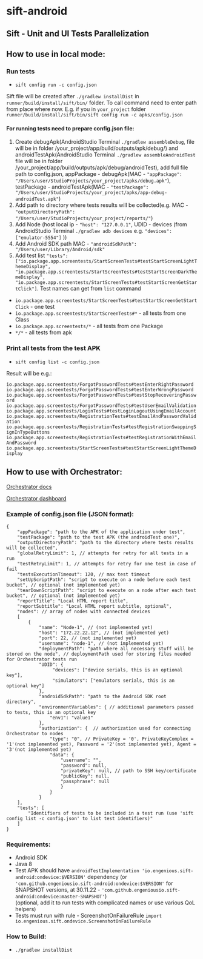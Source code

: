 # sift-android


## Sift - Unit and UI Tests Parallelization

## How to use in local mode:
### Run tests
- `sift config run -c config.json`

Sift file will be created after `./gradlew installDist` in `runner/build/install/sift/bin/` folder. To call command need to enter path from place where now. E.g. if you in `your_project` folder `runner/build/install/sift/bin/sift config run -c apks/config.json`

#### For running tests need to prepare config.json file:
1. Create debugApk(AndroidStudio Terminal `./gradlew assembleDebug`, file will be in folder /your_project/app/build/outputs/apk/debug/) and androidTestApk(AndroidStudio Terminal `./gradlew assembleAndroidTest` file will be in folder /your_project/app/build/outputs/apk/debug/androidTest), add full file path to config.json, appPackage - debugApk(MAC - `"appPackage": "/Users/user/StudioProjects/your_project/apks/debug.apk"`), testPackage - androidTestApk(MAC - `"testPackage": "/Users/user/StudioProjects/your_project/apks/app-debug-androidTest.apk"`)
2. Add path to directory where tests results will be collected(e.g. MAC - `"outputDirectoryPath": "/Users/user/StudioProjects/your_project/reports/"`)
3. Add Node (host local ip - `"host": "127.0.0.1"`, UDID - devices (from AndroidStudio Terminal `./gradlew adb devices` e.g. `"devices": ["emulator-5554"]` ))
4. Add Android SDK path MAC - `"androidSdkPath": "/Users/user/Library/Android/sdk"`
5. Add test list `"tests": ["io.package.app.screentests/StartScreenTests#testStartScreenLightThemeDisplay", "io.package.app.screentests/StartScreenTests#testStartScreenDarkThemeDisplay", "io.package.app.screentests/StartScreenTests#testStartScreenGetStartClick"]`. Test names can get from `list` command
- `io.package.app.screentests/StartScreenTests#testStartScreenGetStartClick` - one test
- `io.package.app.screentests/StartScreenTests#*` - all tests from one Class
- `io.package.app.screentests/*` - all tests from one Package
- `*/*` - all tests from apk

### Print all tests from the test APK
- `sift config list -c config.json`

Result will be e.g.:

`io.package.app.screentests/ForgotPasswordTests#testEnterRightPassword
io.package.app.screentests/ForgotPasswordTests#testEnterWrongPassword
io.package.app.screentests/ForgotPasswordTests#testStopRecoveringPassword
io.package.app.screentests/ForgotPasswordTests#testUserEmailValidation
io.package.app.screentests/LoginTests#testLoginLogoutUsingEmailAccount
io.package.app.screentests/RegistrationTests#testEmailAndPasswordValidation
io.package.app.screentests/RegistrationTests#testRegistrationSwappingSignInTypeButtons
io.package.app.screentests/RegistrationTests#testRegistrationWithEmailAndPassword
io.package.app.screentests/StartScreenTests#testStartScreenLightThemeDisplay`

## How to use with Orchestrator:
[Orchestrator docs](https://orchestrator.engenious.io/docs)

[Orchestrator dashboard](https://dashboard.orchestrator.engenious.io/)

### Example of **config.json** file (JSON format):

```JSON5
{
    "appPackage": "path to the APK of the application under test",
    "testPackage": "path to the test APK (the androidTest one)",
    "outputDirectoryPath": "path to the directory where tests results will be collected",
    "globalRetryLimit": 1, // attempts for retry for all tests in a run
    "testRetryLimit": 1, // attempts for retry for one test in case of fail
    "testsExecutionTimeout": 120, // max test timeout
    "setUpScriptPath": "script to execute on a node before each test bucket", // optional (not implemented yet)
    "tearDownScriptPath": "script to execute on a node after each test bucket", // optional (not implemented yet)
    "reportTitle": "Local HTML report title",
    "reportSubtitle": "Local HTML report subtitle, optional",
    "nodes": // array of nodes with connected devices
    [
        {
            "name": "Node-1", // (not implemented yet)
            "host": "172.22.22.12", // (not implemented yet)
            "port": 22, // (not implemented yet)
            "username": "node-1", // (not implemented yet)
            "deploymentPath": "path where all necessary stuff will be stored on the node", // deploymentPath used for storing files needed for Orchestrator tests run
            "UDID": {
                 "devices": ["device serials, this is an optional key"],
                 "simulators": ["emulators serials, this is an optional key"]
            },
            "androidSdkPath": "path to the Android SDK root directory",
            "environmentVariables": { // additional parameters passed to tests, this is an optional key
                "env1": "value1"
            },
            "authorization": {  // authorization used for connecting Orchestrator to nodes
                "type": "0", // PrivateKey = '0', PrivateKeyComplex = '1'(not implemented yet), Password = '2'(not implemented yet), Agent = '3'(not implemented yet)
                "data": {
                    "username": "",
                    "password": null,
                    "privateKey": null, // path to SSH key/certificate
                    "publicKey": null,
                    "passphrase": null
                    }
                }
            }
    ],
    "tests": [
        "Identifiers of tests to be included in a test run (use 'sift config list -c config.json' to list test identifiers)"
    ]
}

```

### Requirements:
 - Android SDK
 - Java 8
 - Test APK should have `androidTestImplementation 'io.engenious.sift-android:ondevice:$VERSION'` dependency
   (or `'com.github.engeniousio.sift-android:ondevice:$VERSION'` for SNAPSHOT versions, at 30.11.22 - `'com.github.engeniousio.sift-android:ondevice:master-SNAPSHOT'`)
  <br/>(optional, add it to run tests with complicated names or use various QoL helpers)
 - Tests must run with rule - ScreenshotOnFailureRule
 `import io.engenious.sift.ondevice.ScreenshotOnFailureRule`

### How to Build:
- `./gradlew installDist`
